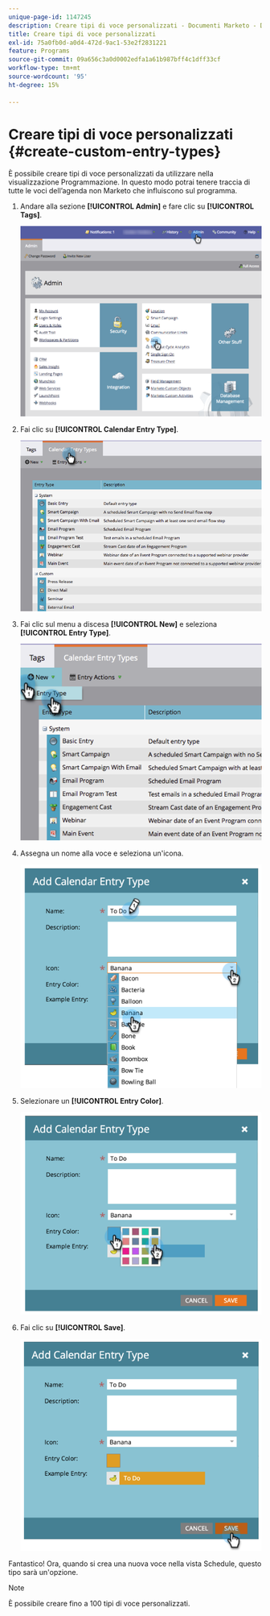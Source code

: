 ```yaml
---
unique-page-id: 1147245
description: Creare tipi di voce personalizzati - Documenti Marketo - Documentazione del prodotto
title: Creare tipi di voce personalizzati
exl-id: 75a0fb0d-a0d4-472d-9ac1-53e2f2831221
feature: Programs
source-git-commit: 09a656c3a0d0002edfa1a61b987bff4c1dff33cf
workflow-type: tm+mt
source-wordcount: '95'
ht-degree: 15%

---
```


# Creare tipi di voce personalizzati {#create-custom-entry-types}

È possibile creare tipi di voce personalizzati da utilizzare nella visualizzazione Programmazione. In questo modo potrai tenere traccia di tutte le voci dell’agenda non Marketo che influiscono sul programma.

1. Andare alla sezione **[!UICONTROL Admin]** e fare clic su **[!UICONTROL Tags]**.

   ![](assets/admintags.png)

1. Fai clic su **[!UICONTROL Calendar Entry Type]**.

   ![](assets/image2014-9-15-15-3a41-3a33.png)

1. Fai clic sul menu a discesa **[!UICONTROL New]** e seleziona **[!UICONTROL Entry Type]**.

   ![](assets/image2014-9-15-15-3a41-3a58.png)

1. Assegna un nome alla voce e seleziona un&#39;icona.

   ![](assets/image2014-9-15-16-3a11-3a24.png)

1. Selezionare un **[!UICONTROL Entry Color]**.

   ![](assets/image2014-9-15-16-3a3-3a55.png)

1. Fai clic su **[!UICONTROL Save]**.

   ![](assets/image2014-9-15-16-3a4-3a14.png)

Fantastico! Ora, quando si crea una nuova voce nella vista Schedule, questo tipo sarà un&#39;opzione.

>[!NOTE]
>
>È possibile creare fino a 100 tipi di voce personalizzati.
